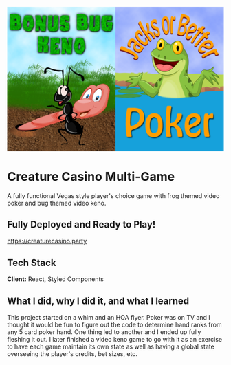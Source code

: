 
![Logo](https://raw.githubusercontent.com/Jeris-Manning/multi-game/main/readmeAssets/bugandfrog.png)


# Creature Casino Multi-Game

A fully functional Vegas style player's choice game with frog themed video poker and bug themed video keno.


## Fully Deployed and Ready to Play!

https://creaturecasino.party



## Tech Stack

**Client:** React, Styled Components



## What I did, why I did it, and what I learned

This project started on a whim and an HOA flyer. 
Poker was on TV and I thought it would be fun to figure out the code to determine hand ranks from any 5 card poker hand.
One thing led to another and I ended up fully fleshing it out. 
I later finished a video keno game to go with it as an exercise to have each game maintain its own state as well as having a global state overseeing the player's credits, bet sizes, etc.



